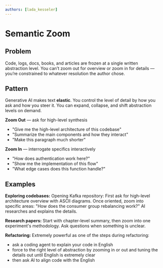 ```yaml
---
authors: [lada_kesseler]
---
```


# Semantic Zoom

## Problem
Code, logs, docs, books, and articles are frozen at a single written abstraction level. You can’t zoom out for overview or zoom in for details — you’re constrained to whatever resolution the author chose.

## Pattern
Generative AI makes text **elastic**. You control the level of detail by how you ask and how you steer it.
You can expand, collapse, and shift abstraction levels on demand.

**Zoom Out** — ask for high-level synthesis
- "Give me the high-level architecture of this codebase"
- "Summarize the main components and how they interact"
- "Make this paragraph much shorter"

**Zoom In** — interrogate specifics interactively
- "How does authentication work here?"
- "Show me the implementation of this flow"
- "What edge cases does this function handle?"

## Examples

**Exploring codebases:**
Opening Kafka repository: First ask for high-level architecture overview with ASCII diagrams. Once oriented, zoom into specific areas: "How does the consumer group rebalancing work?" AI researches and explains the details.

**Research papers:**
Start with chapter-level summary, then zoom into one experiment's methodology. Ask questions when something is unclear.

**Refactoring:**
Extremely powerful as one of the steps during refactoring:
- ask a coding agent to explain your code in English
- force to the right level of abstraction by zooming in or out and tuning the details out until English is extremely clear
- then ask AI to align code with the English
